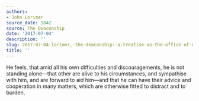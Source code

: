 ```yaml
---
authors:
- John Lorimer
source_date: 1842
source: The Deaconship
date: '2017-07-04'
description: ''
slug: 2017-07-04-lorimer,-the-deaconship:-a-treatise-on-the-office-of-deacon
title: ''
---
```

He feels, that amid all his own difficulties and discouragements, he is not standing alone—that other are alive to his circumstances, and sympathise with him, and are forward to aid him—and that he can have their advice and cooperation in many matters, which are otherwise fitted to distract and to burden.



